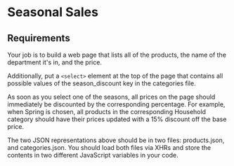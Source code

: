 # Seasonal Sales

## Requirements
Your job is to build a web page that lists all of the products, the name of the department it's in, and the price.

Additionally, put a `<select>` element at the top of the page that contains all possible values of the season_discount key in the categories file. 

As soon as you select one of the seasons, all prices on the page should immediately be discounted by the corresponding percentage. For example, when Spring is chosen, all products in the corresponding Household category should have their prices updated with a 15% discount off the base price.

The two JSON representations above should be in two files: products.json, and categories.json. You should load both files via XHRs and store the contents in two different JavaScript variables in your code.
